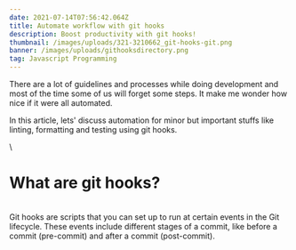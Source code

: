 ```yaml
---
date: 2021-07-14T07:56:42.064Z
title: Automate workflow with git hooks
description: Boost productivity with git hooks!
thumbnail: /images/uploads/321-3210662_git-hooks-git.png
banner: /images/uploads/githooksdirectory.png
tag: Javascript Programming
---
```

There are a lot of guidelines and processes while doing development and most of the time some of us will forget some steps. It make me wonder how nice if it were all automated.

In this article, lets' discuss automation for minor but important stuffs like linting, formatting and testing using git hooks.

\
# What are git hooks?

\
Git hooks are scripts that you can set up to run at certain events in the Git lifecycle. These events include different stages of a commit, like before a commit (pre-commit) and after a commit (post-commit).
